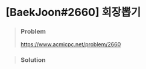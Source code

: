 # [BaekJoon#2660] 회장뽑기



> ### Problem
>
> https://www.acmicpc.net/problem/2660



> ### Solution

```java

```


